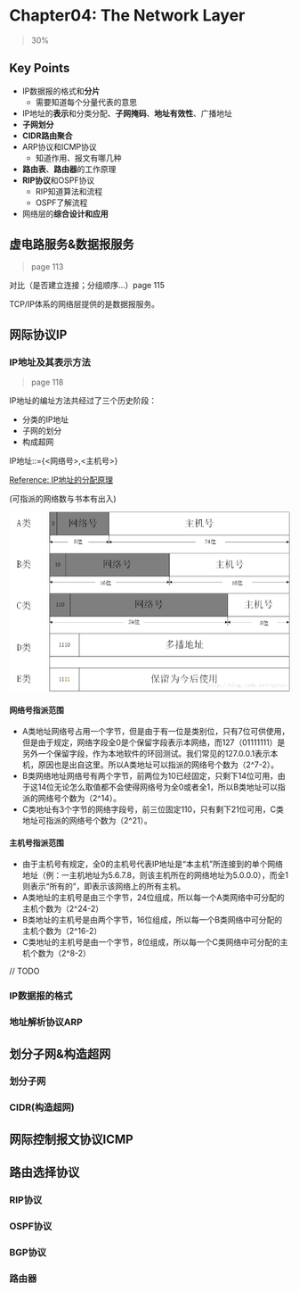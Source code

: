 # Chapter04: The Network Layer

> 30%

## Key Points

- IP数据报的格式和**分片**
  - 需要知道每个分量代表的意思
- IP地址的**表示**和分类分配、**子网掩码**、**地址有效性**、广播地址
- **子网划分**
- **CIDR路由聚合**
- ARP协议和ICMP协议
  - 知道作用、报文有哪几种
- **路由表**、**路由器**的工作原理
- **RIP协议**和OSPF协议
  - RIP知道算法和流程
  - OSPF了解流程
- 网络层的**综合设计和应用**

## 虚电路服务&数据报服务

> page 113

对比（是否建立连接；分组顺序...）page 115

TCP/IP体系的网络层提供的是数据报服务。

## 网际协议IP

### IP地址及其表示方法

> page 118

IP地址的编址方法共经过了三个历史阶段：

- 分类的IP地址
- 子网的划分
- 构成超网

IP地址::={<网络号>,<主机号>}

[Reference: IP地址的分配原理](https://blog.csdn.net/qzcsu/article/details/72859431)

(可指派的网络数与书本有出入)

![ip](img/ip01.png)

#### 网络号指派范围

- A类地址网络号占用一个字节，但是由于有一位是类别位，只有7位可供使用，但是由于规定，网络字段全0是个保留字段表示本网络，而127（01111111）是另外一个保留字段，作为本地软件的环回测试。我们常见的127.0.0.1表示本机，原因也是出自这里。所以A类地址可以指派的网络号个数为（2^7-2）。
- B类网络地址网络号有两个字节，前两位为10已经固定，只剩下14位可用，由于这14位无论怎么取值都不会使得网络号为全0或者全1，所以B类地址可以指派的网络号个数为（2^14）。
- C类地址有3个字节的网络字段号，前三位固定110，只有剩下21位可用，C类地址可指派的网络号个数为（2^21）。

#### 主机号指派范围

- 由于主机号有规定，全0的主机号代表IP地址是“本主机”所连接到的单个网络地址（例：一主机地址为5.6.7.8，则该主机所在的网络地址为5.0.0.0），而全1则表示“所有的”，即表示该网络上的所有主机。
- A类地址的主机号是由三个字节，24位组成，所以每一个A类网络中可分配的主机个数为（2^24-2）
- B类地址的主机号是由两个字节，16位组成，所以每一个B类网络中可分配的主机个数为（2^16-2）
- C类地址的主机号是由一个字节，8位组成，所以每一个C类网络中可分配的主机个数为（2^8-2）

// TODO

### IP数据报的格式

### 地址解析协议ARP

## 划分子网&构造超网

### 划分子网

### CIDR(构造超网)

## 网际控制报文协议ICMP

## 路由选择协议

### RIP协议

### OSPF协议

### BGP协议

### 路由器

